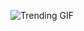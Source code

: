 ![Trending GIF](https://media0.giphy.com/media/v1.Y2lkPThiYjIxNzcycmR3cjVteDg4dW83MmY1azl5dzgwNWRyaXcxam0xbG82ZTVkdTZlOSZlcD12MV9naWZzX3NlYXJjaCZjdD1n/YQitE4YNQNahy/giphy.gif)
